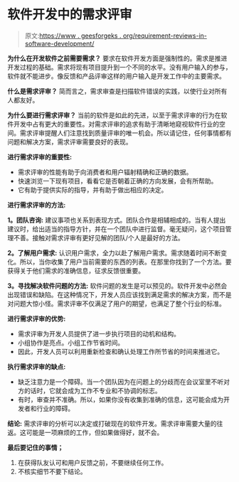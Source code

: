 # 软件开发中的需求评审

> 原文:[https://www . geesforgeks . org/requirement-reviews-in-software-development/](https://www.geeksforgeeks.org/requirement-reviews-in-software-development/)

**为什么在开发软件之前需要需求？**
要求在软件开发方面是强制性的。需求是推进开发过程的基础。需求将现有项目提升到一个不同的水平。没有用户输入的参与，软件就不能进步。像反馈和产品评审这样的用户输入是开发工作中的主要需求。

**什么是需求评审？**
简而言之，需求审查是扫描软件错误的实践，以使行业对所有人都友好。

**为什么要进行需求评审？**
当前的软件是如此的先进，以至于需求评审的行为在软件开发中占有更大的重要性。对需求评审的追求有助于清晰地窥视软件行业的空间。需求评审提醒人们注意找到质量评审的唯一机会。所以请记住，任何事情都有问题和解决方案，需求评审需要良好的表现。

**进行需求评审的重要性:**

*   需求评审的性能有助于向消费者和用户辐射精确和正确的数据。
*   快速浏览一下现有项目，看看它是否朝着正确的方向发展，会有所帮助。
*   它有助于提供实际的指导，并有助于做出相应的决定。

**进行需求评审的方法:**

**1。团队咨询:**
建议事项也关系到表现方式。团队合作是相辅相成的。当有人提出建议时，给出适当的指导方针，并在一个团队中进行监督。毫无疑问，这个项目管理不善。接触对需求评审有更好见解的团队/个人是最好的方法。

**2。了解用户需求:**
认识用户需求，全力以赴了解用户需求。需求随着时间不断变化。所以，当你收集了用户当前需要的东西的列表。在那里你找到了一个方法。要获得关于他们需求的准确信息，征求反馈很重要。

**3。寻找解决软件问题的方法:**
软件问题的发生是可以预见的。软件开发中必然会出现错误和缺陷。在这种情况下，开发人员应该找到满足需求的解决方案，而不是对问题大惊小怪。需求评审不仅满足了用户的期望，也满足了整个行业的标准。

**进行需求评审的优势:**

*   需求评审为开发人员提供了进一步执行项目的动机和结构。
*   小组协作是亮点。小组工作节省时间。
*   因此，开发人员可以利用重新检查和确认处理工作所节省的时间来推进它。

**执行需求评审的缺点:**

*   缺乏注意力是一个障碍。当一个团队因为在问题上的分歧而在会议室里不听对方的话时，它就会成为工作不专业和不协调的标志。
*   有时，审查并不准确。所以，如果你没有收集到准确的信息，这可能会成为开发者和行业的障碍。

**结论:**
需求评审的分析可以决定或打破现在的软件开发。需求评审需要大量的往返。这可能是一项麻烦的工作，但如果做得好，就不会。

**最后要记住的事情；**

1.  在获得队友认可和用户反馈之前，不要继续任何工作。
2.  不核实细节不要下结论。